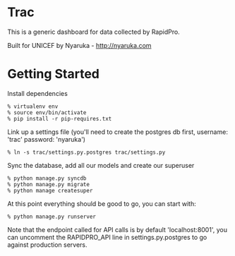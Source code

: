Trac 
=========

This is a generic dashboard for data collected by RapidPro.

Built for UNICEF by Nyaruka - http://nyaruka.com

Getting Started
================

Install dependencies
```
% virtualenv env
% source env/bin/activate
% pip install -r pip-requires.txt
```

Link up a settings file (you'll need to create the postgres db first, username: 'trac' password: 'nyaruka')
```
% ln -s trac/settings.py.postgres trac/settings.py
```

Sync the database, add all our models and create our superuser
```
% python manage.py syncdb
% python manage.py migrate
% python manage createsuper
```

At this point everything should be good to go, you can start with:

```
% python manage.py runserver
```

Note that the endpoint called for API calls is by default 'localhost:8001', you can uncomment the RAPIDPRO_API line in settings.py.postgres to go against production servers.
